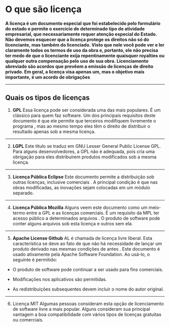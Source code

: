 # O que são licença

__A licença é um documento especial que foi estabelecido pelo formulário do estado e permite o exercício de determinado tipo de atividade empresarial, que necessariamente requer atenção especial do Estado. Não devemos esquecer que a licença protege os direitos não só do licenciante, mas também do licenciado. Visto que nele você pode ver e ler claramente todos os termos de uso da obra e, portanto, ele não precisa ter medo de que o licenciante exija repentinamente quaisquer royalties ou qualquer outra compensação pelo uso de sua obra. Licenciamento abreviado são acordos que prevêem a emissão de licenças de direito privado. Em geral, a licença visa apenas um, mas o objetivo mais importante, é um acordo de obrigações__

---
## Quais os tipos de licenças 

1. __GPL__
Essa licença pode ser considerada uma das mais populares. É um clássico para quem faz software. Um dos principais requisitos deste documento é que ele permite que terceiros modifiquem livremente o programa , mas ao mesmo tempo eles têm o direito de distribuir o resultado apenas sob a mesma licença.
---
2. __LGPL__
Este título se traduz em GNU Lesser General Public License GPL. Para alguns desenvolvedores, a GPL não é adequada, pois cria uma obrigação para eles distribuírem produtos modificados sob a mesma licença.
---
3. __Licença Pública Eclipse__
Este documento permite a distribuição sob outras licenças, inclusive comerciais . A principal condição é que nas obras modificadas, as inovações sejam colocadas em um módulo separado.
---
4. __Licença Pública Mozilla__
Alguns veem este documento como um meio-termo entre a GPL e as licenças comerciais. É um requisito da MPL
ter acesso público a determinados arquivos . O produto de software pode conter alguns arquivos sob esta licença e outros sem ela.
---
5. __Apache License Github__
AL é chamada de licença livre liberal. Esta característica se deve ao fato de que não
há necessidade de lançar um produto derivado nas mesmas condições de antes . Este documento é usado ativamente pela Apache Software Foundation. Ao usá-lo, o seguinte é permitido:

- O produto de software pode continuar a ser usado para fins comerciais.

- Modificações nos aplicativos são permitidas.

- As redistribuições subsequentes devem incluir o nome do autor original. 
---
6. Licença MIT
Algumas pessoas consideram esta opção de licenciamento de software livre a mais popular. Alguns consideram sua principal vantagem a boa compatibilidade com vários tipos de licenças gratuitas ou comerciais. 
